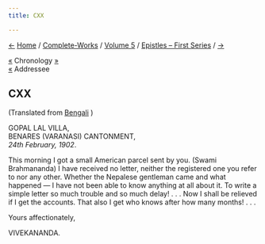 ```yaml
---
title: CXX

---
```

<div>

[←](119_rakhal.htm) [Home](../../../index.htm) /
[Complete-Works](../../complete_works.htm) / [Volume
5](../volume_5_contents.htm) / [Epistles – First
Series](epistles_first_series_contents.htm) / [→](121_joe.htm)

  

[«](119_rakhal.htm) Chronology
[»](../../volume_9/letters_fifth_series/218_margo.htm)  
[«](119_rakhal.htm) Addressee

## CXX

(Translated from [Bengali](b8549e5120.pdf) )

GOPAL LAL VILLA,  
BENARES (VARANASI) CANTONMENT,  
*24th February, 1902*.

This morning I got a small American parcel sent by you. (Swami
Brahmananda) I have received no letter, neither the registered one you
refer to nor any other. Whether the Nepalese gentleman came and what
happened — I have not been able to know anything at all about it. To
write a simple letter so much trouble and so much delay! . . . Now I
shall be relieved if I get the accounts. That also I get who knows after
how many months! . . .

Yours affectionately,

VIVEKANANDA.

</div>
